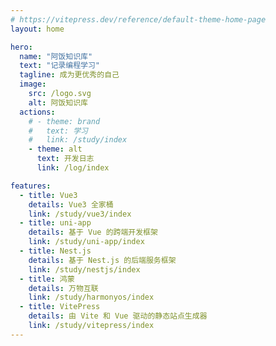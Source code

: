 ```yaml
---
# https://vitepress.dev/reference/default-theme-home-page
layout: home

hero:
  name: "阿饭知识库"
  text: "记录编程学习"
  tagline: 成为更优秀的自己
  image:
    src: /logo.svg
    alt: 阿饭知识库
  actions:
    # - theme: brand
    #   text: 学习
    #   link: /study/index
    - theme: alt
      text: 开发日志
      link: /log/index

features:
  - title: Vue3
    details: Vue3 全家桶
    link: /study/vue3/index
  - title: uni-app
    details: 基于 Vue 的跨端开发框架
    link: /study/uni-app/index
  - title: Nest.js
    details: 基于 Nest.js 的后端服务框架
    link: /study/nestjs/index
  - title: 鸿蒙
    details: 万物互联
    link: /study/harmonyos/index
  - title: VitePress
    details: 由 Vite 和 Vue 驱动的静态站点生成器
    link: /study/vitepress/index
---
```


